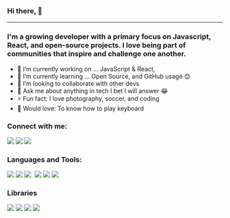 ### Hi there, 👋

----
### I'm a growing developer with a primary focus on Javascript, React, and open-source projects. I love being part of communities that inspire and challenge one another.

- 🔭 I’m currently working on ... JavaScript & React, 
- 🌱 I’m currently learning ... Open Source, and GitHub usage 😊
- 👯 I’m looking to collaborate with other devs
- 💬 Ask me about anything in tech I bet I will answer 😂
- ⚡ Fun fact: I love photography, soccer, and coding
- 🎸 Would love: To know how to play keyboard

### Connect with me:

<p align="left">  
<a href="https://twitter.com/abellmanuell" target="blank"><img src="https://img.icons8.com/color/35/000000/twitter--v2.png"/></a>
<a href="https://linkedin.com/in/abellmanuell" target="blank"><img src="https://img.icons8.com/color/35/000000/linkedin.png"/></a>
<a href="mailto:mannydev02@gmail.com" target="blank"><img src="https://img.icons8.com/color/35/000000/gmail.png"/></a>
</p>

### Languages and Tools:

<p>
<img src="https://img.icons8.com/color/35/000000/html-5--v1.png"/> 
<img src="https://img.icons8.com/color/35/000000/css3.png"/> 
<img src="https://img.icons8.com/color/35/000000/javascript--v1.png"/>
<img sc="https://icons8.com/icon/54087/nodejs"/>
<img src="https://img.icons8.com/fluency/35/000000/visual-studio-code-2019.png"/>
<img src="https://img.icons8.com/color/35/000000/git.png"/> 
<img src="https://img.icons8.com/color/35/000000/github.png"/>
</p>

### Libraries 
<p>
<img src="https://icons8.com/color/35/000000/react"/>
<img src="https://icons8.com/icon/CIAZz2CYc6Kc/tailwindcss"/>
<img src="https://icons8.com/icon/QBqFNfPPB2Kx/sass"/>
<img / src="https://icons8.com/icon/gFw7X5Tbl3ss/material-ui">
</p
